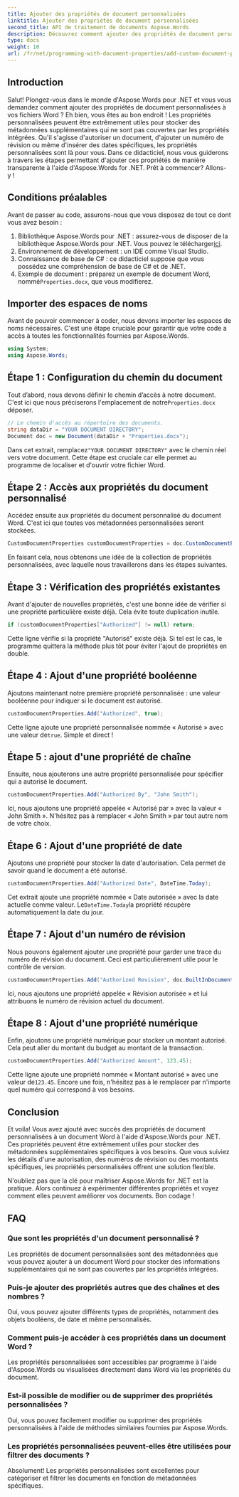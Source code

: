 ```yaml
---
title: Ajouter des propriétés de document personnalisées
linktitle: Ajouter des propriétés de document personnalisées
second_title: API de traitement de documents Aspose.Words
description: Découvrez comment ajouter des propriétés de document personnalisées dans des fichiers Word à l'aide d'Aspose.Words pour .NET. Suivez notre guide étape par étape pour améliorer vos documents avec des métadonnées supplémentaires.
type: docs
weight: 10
url: /fr/net/programming-with-document-properties/add-custom-document-properties/
---
```

## Introduction

Salut! Plongez-vous dans le monde d'Aspose.Words pour .NET et vous vous demandez comment ajouter des propriétés de document personnalisées à vos fichiers Word ? Eh bien, vous êtes au bon endroit ! Les propriétés personnalisées peuvent être extrêmement utiles pour stocker des métadonnées supplémentaires qui ne sont pas couvertes par les propriétés intégrées. Qu'il s'agisse d'autoriser un document, d'ajouter un numéro de révision ou même d'insérer des dates spécifiques, les propriétés personnalisées sont là pour vous. Dans ce didacticiel, nous vous guiderons à travers les étapes permettant d'ajouter ces propriétés de manière transparente à l'aide d'Aspose.Words for .NET. Prêt à commencer? Allons-y !

## Conditions préalables

Avant de passer au code, assurons-nous que vous disposez de tout ce dont vous avez besoin :

1.  Bibliothèque Aspose.Words pour .NET : assurez-vous de disposer de la bibliothèque Aspose.Words pour .NET. Vous pouvez le télécharger[ici](https://releases.aspose.com/words/net/).
2. Environnement de développement : un IDE comme Visual Studio.
3. Connaissance de base de C# : ce didacticiel suppose que vous possédez une compréhension de base de C# et de .NET.
4.  Exemple de document : préparez un exemple de document Word, nommé`Properties.docx`, que vous modifierez.

## Importer des espaces de noms

Avant de pouvoir commencer à coder, nous devons importer les espaces de noms nécessaires. C'est une étape cruciale pour garantir que votre code a accès à toutes les fonctionnalités fournies par Aspose.Words.

```csharp
using System;
using Aspose.Words;
```

## Étape 1 : Configuration du chemin du document

 Tout d’abord, nous devons définir le chemin d’accès à notre document. C'est ici que nous préciserons l'emplacement de notre`Properties.docx` déposer.

```csharp
// Le chemin d'accès au répertoire des documents.
string dataDir = "YOUR DOCUMENT DIRECTORY";
Document doc = new Document(dataDir + "Properties.docx");
```

 Dans cet extrait, remplacez`"YOUR DOCUMENT DIRECTORY"` avec le chemin réel vers votre document. Cette étape est cruciale car elle permet au programme de localiser et d'ouvrir votre fichier Word.

## Étape 2 : Accès aux propriétés du document personnalisé

Accédez ensuite aux propriétés du document personnalisé du document Word. C'est ici que toutes vos métadonnées personnalisées seront stockées.

```csharp
CustomDocumentProperties customDocumentProperties = doc.CustomDocumentProperties;
```

En faisant cela, nous obtenons une idée de la collection de propriétés personnalisées, avec laquelle nous travaillerons dans les étapes suivantes.

## Étape 3 : Vérification des propriétés existantes

Avant d'ajouter de nouvelles propriétés, c'est une bonne idée de vérifier si une propriété particulière existe déjà. Cela évite toute duplication inutile.

```csharp
if (customDocumentProperties["Authorized"] != null) return;
```

Cette ligne vérifie si la propriété "Autorisé" existe déjà. Si tel est le cas, le programme quittera la méthode plus tôt pour éviter l'ajout de propriétés en double.

## Étape 4 : Ajout d'une propriété booléenne

Ajoutons maintenant notre première propriété personnalisée : une valeur booléenne pour indiquer si le document est autorisé.

```csharp
customDocumentProperties.Add("Authorized", true);
```

 Cette ligne ajoute une propriété personnalisée nommée « Autorisé » avec une valeur de`true`. Simple et direct !

## Étape 5 : ajout d'une propriété de chaîne

Ensuite, nous ajouterons une autre propriété personnalisée pour spécifier qui a autorisé le document.

```csharp
customDocumentProperties.Add("Authorized By", "John Smith");
```

Ici, nous ajoutons une propriété appelée « Autorisé par » avec la valeur « John Smith ». N'hésitez pas à remplacer « John Smith » par tout autre nom de votre choix.

## Étape 6 : Ajout d'une propriété de date

Ajoutons une propriété pour stocker la date d'autorisation. Cela permet de savoir quand le document a été autorisé.

```csharp
customDocumentProperties.Add("Authorized Date", DateTime.Today);
```

 Cet extrait ajoute une propriété nommée « Date autorisée » avec la date actuelle comme valeur. Le`DateTime.Today`la propriété récupère automatiquement la date du jour.

## Étape 7 : Ajout d'un numéro de révision

Nous pouvons également ajouter une propriété pour garder une trace du numéro de révision du document. Ceci est particulièrement utile pour le contrôle de version.

```csharp
customDocumentProperties.Add("Authorized Revision", doc.BuiltInDocumentProperties.RevisionNumber);
```

Ici, nous ajoutons une propriété appelée « Révision autorisée » et lui attribuons le numéro de révision actuel du document.

## Étape 8 : Ajout d'une propriété numérique

Enfin, ajoutons une propriété numérique pour stocker un montant autorisé. Cela peut aller du montant du budget au montant de la transaction.

```csharp
customDocumentProperties.Add("Authorized Amount", 123.45);
```

 Cette ligne ajoute une propriété nommée « Montant autorisé » avec une valeur de`123.45`. Encore une fois, n'hésitez pas à le remplacer par n'importe quel numéro qui correspond à vos besoins.

## Conclusion

Et voila! Vous avez ajouté avec succès des propriétés de document personnalisées à un document Word à l'aide d'Aspose.Words pour .NET. Ces propriétés peuvent être extrêmement utiles pour stocker des métadonnées supplémentaires spécifiques à vos besoins. Que vous suiviez les détails d'une autorisation, des numéros de révision ou des montants spécifiques, les propriétés personnalisées offrent une solution flexible.

N'oubliez pas que la clé pour maîtriser Aspose.Words for .NET est la pratique. Alors continuez à expérimenter différentes propriétés et voyez comment elles peuvent améliorer vos documents. Bon codage !

## FAQ

### Que sont les propriétés d'un document personnalisé ?
Les propriétés de document personnalisées sont des métadonnées que vous pouvez ajouter à un document Word pour stocker des informations supplémentaires qui ne sont pas couvertes par les propriétés intégrées.

### Puis-je ajouter des propriétés autres que des chaînes et des nombres ?
Oui, vous pouvez ajouter différents types de propriétés, notamment des objets booléens, de date et même personnalisés.

### Comment puis-je accéder à ces propriétés dans un document Word ?
Les propriétés personnalisées sont accessibles par programme à l'aide d'Aspose.Words ou visualisées directement dans Word via les propriétés du document.

### Est-il possible de modifier ou de supprimer des propriétés personnalisées ?
Oui, vous pouvez facilement modifier ou supprimer des propriétés personnalisées à l'aide de méthodes similaires fournies par Aspose.Words.

### Les propriétés personnalisées peuvent-elles être utilisées pour filtrer des documents ?
Absolument! Les propriétés personnalisées sont excellentes pour catégoriser et filtrer les documents en fonction de métadonnées spécifiques.
